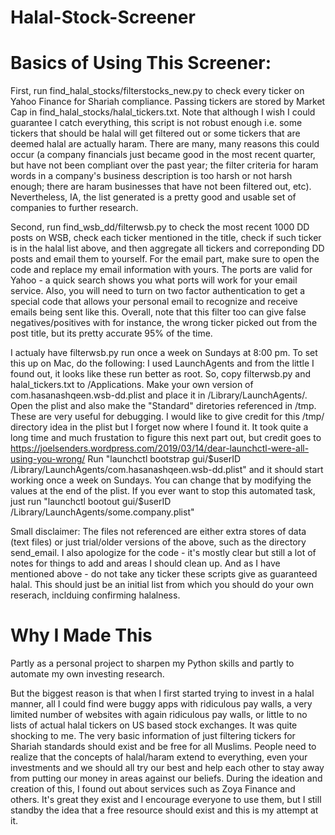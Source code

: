 # Halal-Stock-Screener

# Basics of Using This Screener:

First, run find_halal_stocks/filterstocks_new.py to check every ticker on Yahoo Finance for Shariah compliance.
Passing tickers are stored by Market Cap in find_halal_stocks/halal_tickers.txt.
Note that although I wish I could guarantee I catch everything, this script is not robust enough i.e.
some tickers that should be halal will get filtered out or some tickers that are deemed halal are actually haram.
There are many, many reasons this could occur (a company financials just became good in the most recent quarter, but have not been compliant over the past year;
the filter criteria for haram words in a company's business description is too harsh or not harsh enough;
there are haram businesses that have not been filtered out, etc).
Nevertheless, IA, the list generated is a pretty good and usable set of companies to further research.

Second, run find_wsb_dd/filterwsb.py to check the most recent 1000 DD posts on WSB, check each ticker mentioned in the title,
check if such ticker is in the halal list above, and then aggregate all tickers and correponding DD posts and email them to yourself.
For the email part, make sure to open the code and replace my email information with yours. The ports are valid for Yahoo - a quick
search shows you what ports will work for your email service. Also, you will need to turn on two factor authentication to get a special
code that allows your personal email to recognize and receive emails being sent like this.
Overall, note that this filter too can give false negatives/positives with for instance, the wrong ticker picked out from the post title, but its pretty accurate 95% of the time.

I actualy have filterwsb.py run once a week on Sundays at 8:00 pm. To set this up on Mac, do the following:
I used LaunchAgents and from the little I found out, it looks like these run better as root. So, copy
filterwsb.py and halal_tickers.txt to /Applications. Make your own version of com.hasanashqeen.wsb-dd.plist and place it
in /Library/LaunchAgents/. Open the plist and also make the "Standard" diretories referenced in /tmp. These are very useful for debugging.
I would like to give credit for this /tmp/ directory idea in the plist but I forget now where I found it.
It took quite a long time and much frustation to figure this next part out, but credit goes to
https://joelsenders.wordpress.com/2019/03/14/dear-launchctl-were-all-using-you-wrong/
Run "launchctl bootstrap gui/$userID /Library/LaunchAgents/com.hasanashqeen.wsb-dd.plist"
and it should start working once a week on Sundays. You can change that by modifying the values at the end of the plist.
If you ever want to stop this automated task, just run "launchctl bootout gui/$userID /Library/LaunchAgents/some.company.plist"

Small disclaimer: The files not referenced are either extra stores of data (text files) or just trial/older versions of the above, such as the
directory send_email. I also apologize for the code - it's mostly clear but still a lot of notes for things to add and areas I
should clean up. And as I have mentioned above - do not take any ticker these scripts give as guaranteed halal. This should just be an initial list
from which you should do your own reserach, inclduing confirming halalness.

# Why I Made This

Partly as a personal project to sharpen my Python skills and partly to automate my own investing research.

But the biggest reason is that when I first started trying to invest in a halal manner, all I could find were buggy apps with ridiculous pay walls,
a very limited number of websites with again ridiculous pay walls, or little to no lists of actual halal tickers on US based stock exchanges. It was quite shocking to me.
The very basic information of just filtering tickers for Shariah standards should exist and be free for all Muslims. People need to realize that the concepts of halal/haram
extend to everything, even your investments and we should all try our best and help each other to stay away from putting our money in areas against our beliefs.
During the ideation and creation of this, I found out about services such as Zoya Finance and others. It's great they exist and I encourage everyone to use them, but I still
standby the idea that a free resource should exist and this is my attempt at it.

